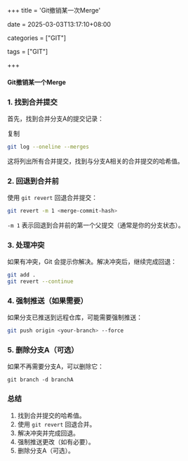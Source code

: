 +++
title = 'Git撤销某一次Merge'

date = 2025-03-03T13:17:10+08:00

categories = ["GIT"]

tags = ["GIT"]

+++



#### Git撤销某一个Merge



### 1. 找到合并提交

首先，找到合并分支A的提交记录：

复制

```bash
git log --oneline --merges
```

这将列出所有合并提交，找到与分支A相关的合并提交的哈希值。

### 2. 回退到合并前

使用 `git revert` 回退合并提交：

```bash
git revert -m 1 <merge-commit-hash>
```

`-m 1` 表示回退到合并前的第一个父提交（通常是你的分支状态）。

### 3. 处理冲突

如果有冲突，Git 会提示你解决。解决冲突后，继续完成回退：

```bash
git add .
git revert --continue
```

### 4. 强制推送（如果需要）

如果分支已推送到远程仓库，可能需要强制推送：

```bash
git push origin <your-branch> --force
```

### 5. 删除分支A（可选）

如果不再需要分支A，可以删除它：

```shell
git branch -d branchA
```

### 总结

1. 找到合并提交的哈希值。
2. 使用 `git revert` 回退合并。
3. 解决冲突并完成回退。
4. 强制推送更改（如有必要）。
5. 删除分支A（可选）。
